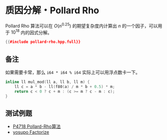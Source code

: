 # 质因分解・Pollard Rho

Pollard Rho 算法可以在 $O(n^{0.25})$ 的期望复杂度内计算出 $n$ 的一个因子，可以用于 $10^{18}$ 内的因式分解。

```cpp
{{#include pollard-rho.hpp.full}}
```

## 备注

如果需要卡常，那么 `i64 * i64 % i64` 实际上可以用浮点数卡一下。

```cpp
inline ll mul_mod(ll a, ll b, ll m) {
	ll c = a * b - ll(f80(a) / m * b + 0.5) * m;
	return c < 0 ? c + m : (c >= m ? c - m : c);
}
```

## 测试例题

- [P4718 Pollard-Rho算法](https://www.luogu.com.cn/problem/P4718)
- [yosupo Factorize](https://judge.yosupo.jp/problem/factorize)
